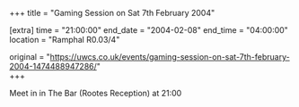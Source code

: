 +++
title = "Gaming Session on Sat 7th February 2004"

[extra]
time = "21:00:00"
end_date = "2004-02-08"
end_time = "04:00:00"
location = "Ramphal R0.03/4"

original = "https://uwcs.co.uk/events/gaming-session-on-sat-7th-february-2004-1474488947286/"    
+++

Meet in in The Bar (Rootes Reception) at 21:00

